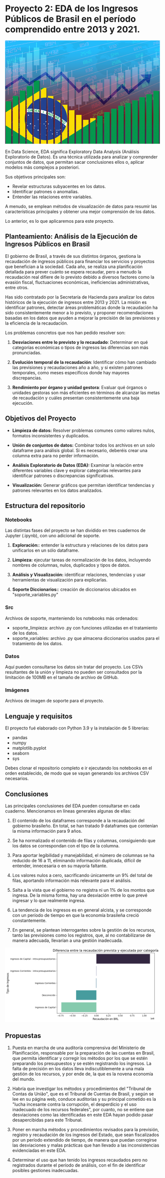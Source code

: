 # Proyecto 2: EDA de los Ingresos Públicos de Brasil en el período comprendido entre 2013 y 2021.

![imagen](imagenes/header.jpeg)

En Data Science, EDA significa Exploratory Data Analysis (Análisis Exploratorio de Datos). Es una técnica utilizada para analizar y comprender conjuntos de datos, que permitan sacar conclusiones ellos o, aplicar modelos más complejos a posteriori.

Sus objetivos principales son:
- Revelar estructuras subyacentes en los datos.
- Identificar patrones o anomalías.
- Entender las relaciones entre variables.

A menudo, se emplean métodos de visualización de datos para resumir las características principales y obtener una mejor comprensión de los datos.

Lo anterior, es lo que aplicaremos para este proyecto.


## Planteamiento: **Análisis de la Ejecución de Ingresos Públicos en Brasil**

El gobierno de Brasil, a través de sus distintos órganos, gestiona la recaudación de ingresos públicos para financiar los servicios y proyectos que benefician a la sociedad. Cada año, se realiza una planificación detallada para prever cuánto se espera recaudar, pero a menudo la recaudación real difiere de lo previsto debido a diversos factores como la evasión fiscal, fluctuaciones económicas, ineficiencias administrativas, entre otros.

Has sido contratado por la Secretaría de Hacienda para analizar los datos históricos de la ejecución de ingresos entre 2013 y 2021. La misión es identificar patrones, detectar áreas problemáticas donde la recaudación ha sido consistentemente menor a lo previsto, y proponer recomendaciones basadas en los datos que ayuden a mejorar la precisión de las previsiones y la eficiencia de la recaudación.

Los problemas concretos que nos han pedido resolver son:

1.	**Desviaciones entre lo previsto y lo recaudado**: Determinar en qué categorías económicas o tipos de ingresos las diferencias son más pronunciadas.

2.	**Evolución temporal de la recaudación**: Identificar cómo han cambiado las previsiones y recaudaciones año a año, y si existen patrones temporales, como meses específicos donde hay mayores discrepancias.

3.	**Rendimiento por órgano y unidad gestora**: Evaluar qué órganos o unidades gestoras son más eficientes en términos de alcanzar las metas de recaudación y cuáles presentan consistentemente una baja ejecución.


## Objetivos del Proyecto

- **Limpieza de datos:** Resolver problemas comunes como valores nulos, formatos inconsistentes y duplicados.

- **Unión de conjuntos de datos:** Combinar todos los archivos en un solo dataframe para análisis global. Si es necesario, deberéis crear una columna extra para no perder información. 

- **Análisis Exploratorio de Datos (EDA):** Examinar la relación entre diferentes variables clave y explorar categorías relevantes para identificar patrones o discrepancias significativas.

- **Visualización:** Generar gráficos que permitan identificar tendencias y patrones relevantes en los datos analizados.


## Estructura del repositorio

### Notebooks
Las distintas fases del proyecto se han dividido en tres cuadernos de Jupyter (.ipynb), con uno adicional de soporte.

1.	**Exploración:**: entender la estructura y relaciones de los datos para unificarlos en un sólo dataframe.

2.	**Limpieza:** ejecutar tareas de normalización de los datos, incluyendo nombres de columnas, nulos, duplicados y tipos de datos.

3.	**Análisis y Visualización:** identificar relaciones, tendencias y usar herramientas de visualización para explicarlas.

4.	**Soporte Diccionarios:**: creación de diccionarios ubicados en "soporte_variables.py"


### Src
Archivos de soporte, manteniendo los notebooks más ordenados:

- soporte_limpieza: archivo .py con funciones utilizadas en el tratamiento de los datos.
- soporte_variables: archivo .py que almacena diccionarios usados para el tratamiento de los datos.


### Datos
Aquí pueden consultarse los datos sin tratar del proyecto. Los CSVs resultantes de la unión y limpieza no pueden ser consultados por la limitación de 100MB en el tamaño de archivo de GitHub.


### Imágenes
Archivos de imagen de soporte para el proyecto.


## Lenguaje y requisitos
El proyecto fué elaborado con Python 3.9 y la instalación de 5 librerías:

- pandas
- numpy
- matplotlib.pyplot
- seaborn
- sys

Debes clonar el repositorio completo e ir ejecutando los notebooks en el orden establecido, de modo que se vayan generando los archivos CSV necesarios.

## Conclusiones
Las principales conclusiones del EDA pueden consultarse en cada cuaderno. Mencionamos en líneas generales algunas de ellas:

1. El contenido de los dataframes corresponde a la recaudación del gobierno brasileño. En total, se han tratado 9 dataframes que contenían la misma información para 9 años. 

2. Se ha normalizado el contenido de filas y columnas, consiguiendo que los datos se correspondan con el tipo de la columna.

3. Para aportar legibilidad y manejabilidad, el número de columnas se ha reducido de 16 a 11, eliminando información duplicada, difícil de entender, innecesaria o en su mayoría faltante.

4. Los valores nulos a cero, sacrificando únicamente un 9% del total de filas, aportando información más relevante para el análisis.

5. Salta a la vista que el gobierno no registra ni un 1% de los montos que ingresa. De la misma forma, hay una desviación entre lo que prevé ingresar y lo que realmente ingresa.

6. La tendencia de los ingresos es en general alcista, y se corresponde con un período de tiempo en que la economía brasileña creció constantemente.

7. En general, se plantean interrogantes sobre la gestión de los recursos, tanto las previsiones como los registros, que, al no contabilizarse de manera adecuada, llevarían a una gestión inadecuada.

![imagen](imagenes/grafica.png)

## Propuestas

1. Puesta en marcha de una auditoría comprensiva del Ministerio de Planificación, responsable por la preparación de las cuentas en Brasil, que permita identificar y corregir los métodos por los que se estén preparando los presupuestos y se estén registrando los ingresos. La falta de precisión en los datos lleva indiscutiblemente a una mala gestión de los recursos, y por ende de, la que es la novena economía del mundo.

2. Habría que investigar los métodos y procedimientos del "Tribunal de Contas da União", que es el Tribunal de Cuentas de Brasil, y según se lee en su página web, conduce auditorías y su principal cometido es la "lucha incesante contra la corrupción, el desperdicio y el uso inadecuado de los recursos federales", por cuanto, no se entiene que desviaciones como las identificadas en este EDA hayan podido pasar desapercibidas para este Tribunal.

3. Poner en marcha métodos y procedimientos revisados para la previsión, registro y recaudación de los ingresos del Estado, que sean fiscalizados por un período extendido de tiempo, de manera que puedan corregirse las desviaciones y malas prácticas que han llevado a las inconsistencias evidenciadas en este EDA.

4. Determinar el uso que han tenido los ingresos recaudados pero no registrados durante el período de análisis, con el fin de identificar posibles gestiones inadecuadas.

